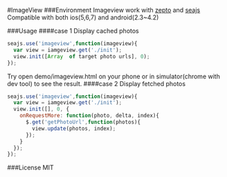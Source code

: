 #ImageView
###Environment
Imageview work with [zepto](https://github.com/madrobby/zepto) and [seajs](https://github.com/seajs/seajs)
Compatible with both ios(5,6,7) and android(2.3~4.2)

###Usage
####case 1
Display cached photos
~~~~javascript
seajs.use('imageview',function(imageview){
  var view = iamgeview.get('./init');
  view.init([Array  of target photo urls], 0);
});
~~~~

Try open demo/imageview.html on your phone or in simulator(chrome with dev tool) to see the result.
####case 2
Display fetched photos
~~~~javascript
seajs.use('imageview',function(imageview){
  var view = iamgeview.get('./init');
  view.init([], 0, {
    onRequestMore: function(photo, delta, index){
      $.get('getPhotoUrl',function(photos){
        view.update(photos, index);
      });
    }
  });
});
~~~~
###License
MIT
